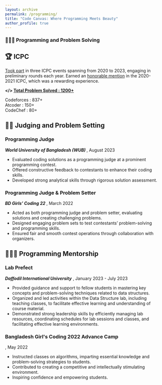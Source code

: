 ```yaml
---
layout: archive
permalink: /programming/
title: "Code Canvas: Where Programming Meets Beauty"
author_profile: true
---
```


<h3>👨🏻‍💻 Programming and Problem Solving</h3>

<h2>🏆 ICPC </h2>

[Took part](https://drive.google.com/file/d/1pAA8Yj606Wx0pV7Ix3bxTL1KBmXvc0ge/view?usp=sharing) in three ICPC events spanning from 2020 to 2023, engaging in preliminary rounds each year. Earned an [honorable mention](https://drive.google.com/file/d/1coFY_eoPtku3CQ9DaPKW7GUMwkV_z7lT/view?usp=sharing) in the 2020-2021 ICPC, which was a rewarding experience.


<b></> [Total Problem Solved : 1200+](https://www.stopstalk.com/user/profile/roar00) </b>

Codeforces : 837+ <br>
Atcoder : 150+ <br>
CodeChef : 80+ <br>

<h2>🧑‍⚖️ Judging and Problem Setting </h2>
<h3>Programming Judge</h3>
<b><i> World University of Bangladesh (WUB) </i></b>, August 2023
<ul>
  <li>Evaluated coding solutions as a programming judge at a prominent programming contest.</li>
  <li>Offered constructive feedback to contestants to enhance their coding skills.</li>
  <li>Developed strong analytical skills through rigorous solution assessment.</li>

</ul>

<h3>Programming Judge & Problem Setter</h3>
<b><i> BD Girls’ Coding 22 </i></b> 
, March 2022
<ul>
  <li>Acted as both programming judge and problem setter, evaluating solutions and creating challenging problems.</li>
  <li>Designed engaging problem sets to test contestants’ problem-solving and programming skills.</li>
  <li>Ensured fair and smooth contest operations through collaboration with organizers.</li>

</ul>

<h2>👨🏻‍🏫 Programming Mentorship</h2>
<h3>Lab Prefect</h3>
<b><i>Daffodil International University</i></b>
, January 2023 - July 2023
<ul>
  <li>Provided guidance and support to fellow students in mastering key concepts and problem-solving techniques related
to data structures.</li>
  <li>Organized and led activities within the Data Structure lab, including teaching classes, to facilitate effective learning
and understanding of course material.</li>
  <li>Demonstrated strong leadership skills by efficiently managing lab resources, coordinating schedules for lab sessions
and classes, and facilitating effective learning environments.</li>
</ul>

<h3> Bangladesh Girl's Coding 2022 Advance Camp </h3>
, May 2022

<ul>
  <li>Instructed classes on algorithms, imparting essential knowledge and problem-solving strategies to students.</li>
  <li>Contributed to creating a competitive and intellectually stimulating environment.</li>
  <li>Inspiring confidence and empowering students.</li>

</ul>
